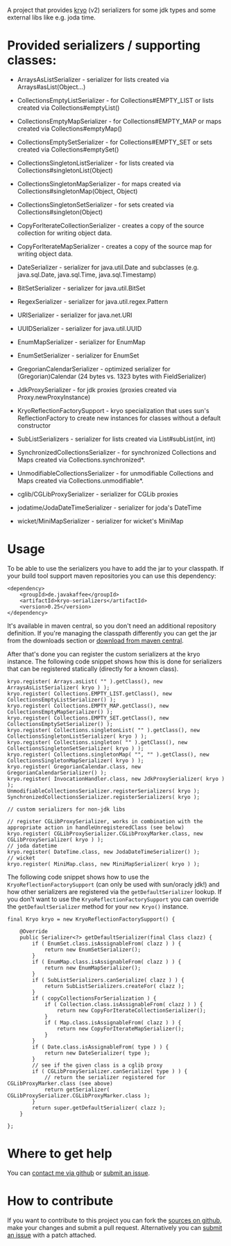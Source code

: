 A project that provides [kryo](http://code.google.com/p/kryo) (v2) serializers for some jdk types and some external libs like e.g. joda time.

# Provided serializers / supporting classes:

* ArraysAsListSerializer - serializer for lists created via Arrays#asList(Object...)
* CollectionsEmptyListSerializer - for Collections#EMPTY_LIST or lists created via Collections#emptyList()
* CollectionsEmptyMapSerializer - for Collections#EMPTY_MAP or maps created via Collections#emptyMap()
* CollectionsEmptySetSerializer - for Collections#EMPTY_SET or sets created via Collections#emptySet()
* CollectionsSingletonListSerializer - for lists created via Collections#singletonList(Object)
* CollectionsSingletonMapSerializer - for maps created via Collections#singletonMap(Object, Object)
* CollectionsSingletonSetSerializer - for sets created via Collections#singleton(Object)
* CopyForIterateCollectionSerializer - creates a copy of the source collection for writing object data.
* CopyForIterateMapSerializer - creates a copy of the source map for writing object data.
* DateSerializer - serializer for java.util.Date and subclasses (e.g. java.sql.Date, java.sql.Time, java.sql.Timestamp)
* BitSetSerializer - serializer for java.util.BitSet
* RegexSerializer - serializer for java.util.regex.Pattern
* URISerializer - serializer for java.net.URI
* UUIDSerializer - serializer for java.util.UUID
* EnumMapSerializer - serializer for EnumMap
* EnumSetSerializer - serializer for EnumSet
* GregorianCalendarSerializer - optimized serializer for (Gregorian)Calendar (24 bytes vs. 1323 bytes with FieldSerializer)
* JdkProxySerializer - for jdk proxies (proxies created via Proxy.newProxyInstance)
* KryoReflectionFactorySupport - kryo specialization that uses sun's ReflectionFactory to create new instances for classes without a default constructor
* SubListSerializers - serializer for lists created via List#subList(int, int)
* SynchronizedCollectionsSerializer - for synchronized Collections and Maps created via Collections.synchronized*.
* UnmodifiableCollectionsSerializer - for unmodifiable Collections and Maps created via Collections.unmodifiable*.

* cglib/CGLibProxySerializer - serializer for CGLib proxies
* jodatime/JodaDateTimeSerializer - serializer for joda's DateTime
* wicket/MiniMapSerializer - serializer for wicket's MiniMap


# Usage
To be able to use the serializers you have to add the jar to your classpath. If your build tool support maven repositories you can use this dependency:

    <dependency>
        <groupId>de.javakaffee</groupId>
        <artifactId>kryo-serializers</artifactId>
        <version>0.25</version>
    </dependency>

It's available in maven central, so you don't need an additional repository definition.
If you're managing the classpath differently you can get the jar from the downloads section or [download from maven central](http://repo1.maven.org/maven2/de/javakaffee/kryo-serializers/).

After that's done you can register the custom serializers at the kryo instance. The following code snippet shows how this is done for serializers that can be registered statically (directly for a known class).

    kryo.register( Arrays.asList( "" ).getClass(), new ArraysAsListSerializer( kryo ) );
    kryo.register( Collections.EMPTY_LIST.getClass(), new CollectionsEmptyListSerializer() );
    kryo.register( Collections.EMPTY_MAP.getClass(), new CollectionsEmptyMapSerializer() );
    kryo.register( Collections.EMPTY_SET.getClass(), new CollectionsEmptySetSerializer() );
    kryo.register( Collections.singletonList( "" ).getClass(), new CollectionsSingletonListSerializer( kryo ) );
    kryo.register( Collections.singleton( "" ).getClass(), new CollectionsSingletonSetSerializer( kryo ) );
    kryo.register( Collections.singletonMap( "", "" ).getClass(), new CollectionsSingletonMapSerializer( kryo ) );
    kryo.register( GregorianCalendar.class, new GregorianCalendarSerializer() );
    kryo.register( InvocationHandler.class, new JdkProxySerializer( kryo ) );
    UnmodifiableCollectionsSerializer.registerSerializers( kryo );
    SynchronizedCollectionsSerializer.registerSerializers( kryo );

    // custom serializers for non-jdk libs

    // register CGLibProxySerializer, works in combination with the appropriate action in handleUnregisteredClass (see below)
    kryo.register( CGLibProxySerializer.CGLibProxyMarker.class, new CGLibProxySerializer( kryo ) );
    // joda datetime
    kryo.register( DateTime.class, new JodaDateTimeSerializer() );
    // wicket
    kryo.register( MiniMap.class, new MiniMapSerializer( kryo ) );

The following code snippet shows how to use the `KryoReflectionFactorySupport` (can only be used with sun/oracly jdk!) and how other serializers are registered via the `getDefaultSerializer` lookup. If you don't want to use the `KryoReflectionFactorySupport` you can override the `getDefaultSerializer` method for your `new Kryo()` instance.

    final Kryo kryo = new KryoReflectionFactorySupport() {

        @Override
        public Serializer<?> getDefaultSerializer(final Class clazz) {
            if ( EnumSet.class.isAssignableFrom( clazz ) ) {
                return new EnumSetSerializer();
            }
            if ( EnumMap.class.isAssignableFrom( clazz ) ) {
                return new EnumMapSerializer();
            }
            if ( SubListSerializers.canSerialize( clazz ) ) {
                return SubListSerializers.createFor( clazz );
            }
            if ( copyCollectionsForSerialization ) {
                if ( Collection.class.isAssignableFrom( clazz ) ) {
                    return new CopyForIterateCollectionSerializer();
                }
                if ( Map.class.isAssignableFrom( clazz ) ) {
                    return new CopyForIterateMapSerializer();
                }
            }
            if ( Date.class.isAssignableFrom( type ) ) {
                return new DateSerializer( type );
            }
            // see if the given class is a cglib proxy
            if ( CGLibProxySerializer.canSerialize( type ) ) {
                // return the serializer registered for CGLibProxyMarker.class (see above)
                return getSerializer( CGLibProxySerializer.CGLibProxyMarker.class );
            }
            return super.getDefaultSerializer( clazz );
        }

    };


# Where to get help
You can [contact me via github](https://github.com/inbox/new/magro) or [submit an issue](https://github.com/magro/kryo-serializers/issues).

# How to contribute
If you want to contribute to this project you can fork the [sources on github](https://github.com/magro/kryo-serializers), make your changes and submit a pull request. Alternatively you can [submit an issue](https://github.com/magro/kryo-serializers/issues) with a patch attached.
